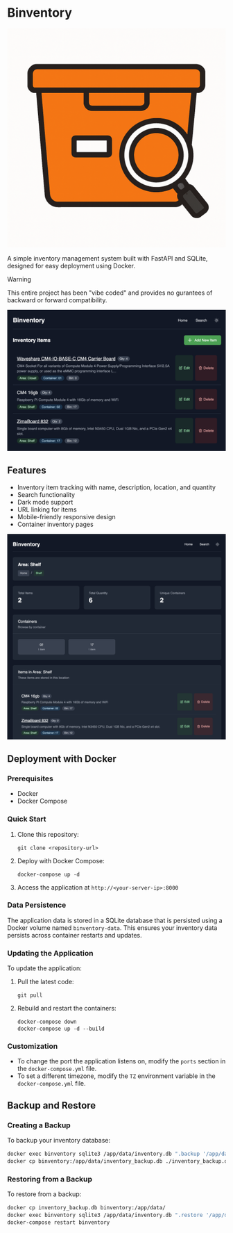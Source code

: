 # Binventory

![Binventory Logo](docs/BinventoryIcon.png)

A simple inventory management system built with FastAPI and SQLite, designed for easy deployment using Docker.

> [!WARNING] 
> This entire project has been "vibe coded" and provides no gurantees of backward or forward compatibility. 

![Binventory Homage](docs/BinventoryHomePage.png)

## Features

- Inventory item tracking with name, description, location, and quantity
- Search functionality
- Dark mode support
- URL linking for items
- Mobile-friendly responsive design
- Container inventory pages

![Binventory Container Tracking Page](docs/BinventoryContainersPage.png)

## Deployment with Docker

### Prerequisites

- Docker
- Docker Compose

### Quick Start

1. Clone this repository:
   ```
   git clone <repository-url>
   ```

2. Deploy with Docker Compose:
   ```
   docker-compose up -d
   ```

3. Access the application at `http://<your-server-ip>:8000`

### Data Persistence

The application data is stored in a SQLite database that is persisted using a Docker volume named `binventory-data`. This ensures your inventory data persists across container restarts and updates.

### Updating the Application

To update the application:

1. Pull the latest code:
   ```
   git pull
   ```

2. Rebuild and restart the containers:
   ```
   docker-compose down
   docker-compose up -d --build
   ```

### Customization

- To change the port the application listens on, modify the `ports` section in the `docker-compose.yml` file.
- To set a different timezone, modify the `TZ` environment variable in the `docker-compose.yml` file.

## Backup and Restore

### Creating a Backup

To backup your inventory database:

```bash
docker exec binventory sqlite3 /app/data/inventory.db ".backup '/app/data/inventory_backup.db'"
docker cp binventory:/app/data/inventory_backup.db ./inventory_backup.db
```

### Restoring from a Backup

To restore from a backup:

```bash
docker cp inventory_backup.db binventory:/app/data/
docker exec binventory sqlite3 /app/data/inventory.db ".restore '/app/data/inventory_backup.db'"
docker-compose restart binventory
```